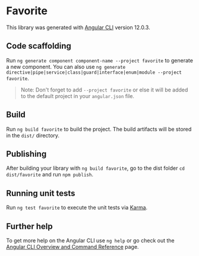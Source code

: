 # Favorite

This library was generated with [Angular CLI](https://github.com/angular/angular-cli) version 12.0.3.

## Code scaffolding

Run `ng generate component component-name --project favorite` to generate a new component. You can also use `ng generate directive|pipe|service|class|guard|interface|enum|module --project favorite`.
> Note: Don't forget to add `--project favorite` or else it will be added to the default project in your `angular.json` file. 

## Build

Run `ng build favorite` to build the project. The build artifacts will be stored in the `dist/` directory.

## Publishing

After building your library with `ng build favorite`, go to the dist folder `cd dist/favorite` and run `npm publish`.

## Running unit tests

Run `ng test favorite` to execute the unit tests via [Karma](https://karma-runner.github.io).

## Further help

To get more help on the Angular CLI use `ng help` or go check out the [Angular CLI Overview and Command Reference](https://angular.io/cli) page.
